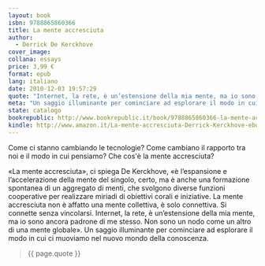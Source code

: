 ```yaml
---
layout: book
isbn: 9788865860366
title: La mente accresciuta
author:
  - Derrick De Kerckhove
cover_image:
collana: essays
price: 3,99 €
format: epub
lang: italiano
date: 2010-12-03 19:57:29
quote: "Internet, la rete, è un’estensione della mia mente, ma io sono ancora padrone di me stesso."
meta: "Un saggio illuminante per cominciare ad esplorare il modo in cui ci muoviamo nel nuovo mondo della conoscenza."
state: catalogo
bookrepublic: http://www.bookrepublic.it/book/9788865860366-la-mente-accresciuta/
kindle: http://www.amazon.it/La-mente-accresciuta-Derrick-Kerckhove-ebook/dp/B004EYTBGC/
---
```


Come ci stanno cambiando le tecnologie? Come cambiano il rapporto tra noi e il modo in cui pensiamo? Che cos'è la
mente accresciuta?

«La mente accresciuta», ci spiega De Kerckhove, «è l’espansione e l’accelerazione della mente del singolo, certo, ma è anche una formazione spontanea di un aggregato di menti, che svolgono diverse funzioni cooperative per realizzare miriadi di obiettivi corali e iniziative. La mente accresciuta non è affatto una mente collettiva, è solo connettiva. Si connette senza vincolarsi. Internet, la rete, è un’estensione della mia mente, ma io sono ancora padrone di me stesso. Non sono un nodo come un altro di una mente globale». Un saggio illuminante per cominciare ad esplorare il modo in cui ci muoviamo nel nuovo mondo della conoscenza.

<blockquote>
    {{ page.quote }}
</blockquote>